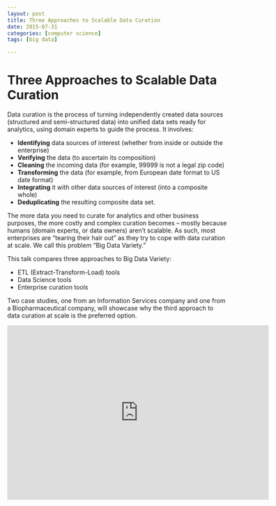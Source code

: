 ```yaml
---
layout: post
title: Three Approaches to Scalable Data Curation
date: 2015-07-31
categories: [computer science]
tags: [big data]

---
```


# Three Approaches to Scalable Data Curation

Data curation is the process of turning independently created data sources (structured and semi-structured data) into unified data sets ready for analytics, using domain experts to guide the process. It involves:

* **Identifying** data sources of interest (whether from inside or outside the enterprise)
* **Verifying** the data (to ascertain its composition)
* **Cleaning** the incoming data (for example, 99999 is not a legal zip code)
* **Transforming** the data (for example, from European date format to US date format)
* **Integrating** it with other data sources of interest (into a composite whole)
* **Deduplicating** the resulting composite data set.

The more data you need to curate for analytics and other business purposes, the more costly and complex curation becomes – mostly because humans (domain experts, or data owners) aren’t scalable. As such, most enterprises are “tearing their hair out” as they try to cope with data curation at scale. We call this problem “Big Data Variety.”

This talk compares three approaches to Big Data Variety:

* ETL (Extract-Transform-Load) tools  
* Data Science tools   
* Enterprise curation tools

Two case studies, one from an Information Services company and one from a Biopharmaceutical company, will showcase why the third approach to data curation at scale is the preferred option.


<iframe width="600" height="400" src="https://www.youtube.com/embed/xBLTZd8z-nY" frameborder="0" allowfullscreen></iframe>
